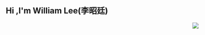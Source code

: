 ## Hi ,I'm William Lee(李昭廷)

<img align="right" src="https://github-readme-stats.vercel.app/api?username=xmcy0011&show_icons=true&icon_color=CE1D2D&text_color=718096&bg_color=ffffff&hide_title=true" />

<!--
**William-lee-28/William-lee-28** is a ✨ _special_ ✨ repository because its `README.md` (this file) appears on your GitHub profile.

Here are some ideas to get you started:

- 🔭 I’m currently working on ...
- 🌱 I’m currently learning ...
- 👯 I’m looking to collaborate on ...
- 🤔 I’m looking for help with ...
- 💬 Ask me about ...
- 📫 How to reach me: ...
- 😄 Pronouns: ...
- ⚡ Fun fact: ...



-->
